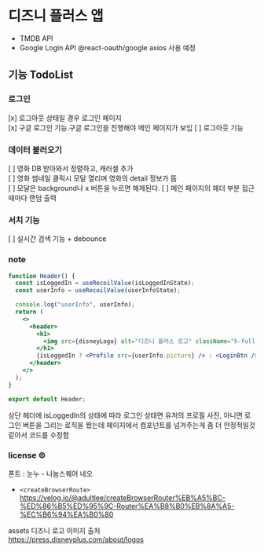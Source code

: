 # 디즈니 플러스 앱

- TMDB API
- Google Login API
  @react-oauth/google
  axios 사용 예정

## 기능 TodoList

### 로그인

[x] 로그아웃 상태일 경우 로그인 페이지  
[x] 구글 로그인 기능.구글 로그인을 진행해야 메인 페이지가 보임
[ ] 로그아웃 기능

### 데이터 불러오기

[ ] 영화 DB 받아와서 정렬하고, 캐러셀 추가  
[ ] 영화 썸네일 클릭시 모달 열리며 영화의 detail 정보가 뜸  
[ ] 모달은 background나 x 버튼을 누르면 해제된다.
[ ] 메인 페이지의 헤더 부분 접근 때마다 랜덤 출력

### 서치 기능

[ ] 실시간 검색 기능 + debounce

### note

```jsx
function Header() {
  const isLoggedIn = useRecoilValue(isLoggedInState);
  const userInfo = useRecoilValue(userInfoState);

  console.log("userInfo", userInfo);
  return (
    <>
      <header>
        <h1>
          <img src={disneyLogo} alt="디즈니 플러스 로고" className="h-full" />
        </h1>
        {isLoggedIn ? <Profile src={userInfo.picture} /> : <LoginBtn />}
      </header>
    </>
  );
}

export default Header;
```

상단 헤더에 isLoggedIn의 상태에 따라 로그인 상태면 유저의 프로필 사진, 아니면 로그인 버튼을 그리는 로직을 짰는데
페이지에서 컴포넌트를 넘겨주는게 좀 더 안정적일것같아서 코드를 수정함

### license ©

폰트 : 눈누 - 나눔스퀘어 네오

- `<createBrowserRoute>`
  https://velog.io/@adultlee/createBrowserRouter%EB%A5%BC-%ED%86%B5%ED%95%9C-Router%EA%B8%B0%EB%8A%A5-%EC%B6%94%EA%B0%80

assets 디즈니 로고 이미지 출처  
https://press.disneyplus.com/about/logos
